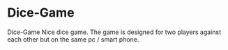 # Dice-Game
Dice-Game 
Nice dice game. The game is designed for two players against each other but on the same pc / smart phone.
